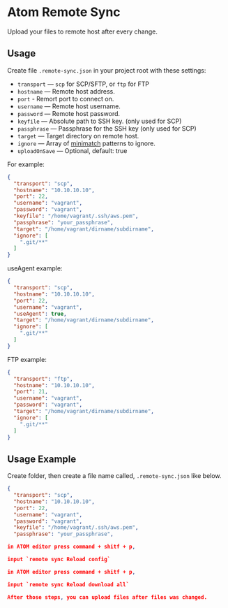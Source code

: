 # Atom Remote Sync

Upload your files to remote host after every change.

## Usage

Create file `.remote-sync.json` in your project root with these settings:

* `transport` — `scp` for SCP/SFTP, or `ftp` for FTP
* `hostname` — Remote host address.
* `port` - Remort port to connect on.
* `username` — Remote host username.
* `password` — Remote host password.
* `keyfile` — Absolute path to SSH key. (only used for SCP)
* `passphrase` — Passphrase for the SSH key (only used for SCP)
* `target` — Target directory on remote host.
* `ignore` — Array of [minimatch](https://github.com/isaacs/minimatch) patterns
  to ignore.
* `uploadOnSave` — Optional, default: true

For example:

```json
{
  "transport": "scp",
  "hostname": "10.10.10.10",
  "port": 22,
  "username": "vagrant",
  "password": "vagrant",
  "keyfile": "/home/vagrant/.ssh/aws.pem",
  "passphrase": "your_passphrase",
  "target": "/home/vagrant/dirname/subdirname",
  "ignore": [
    ".git/**"
  ]
}
```

useAgent example:
```json
{
  "transport": "scp",
  "hostname": "10.10.10.10",
  "port": 22,
  "username": "vagrant",
  "useAgent": true,
  "target": "/home/vagrant/dirname/subdirname",
  "ignore": [
    ".git/**"
  ]
}
```

FTP example:
```json
{
  "transport": "ftp",
  "hostname": "10.10.10.10",
  "port": 21,
  "username": "vagrant",
  "password": "vagrant",
  "target": "/home/vagrant/dirname/subdirname",
  "ignore": [
    ".git/**"
  ]
}
```
## Usage Example

Create folder, then create a file name called, `.remote-sync.json` like below.

```json
{
  "transport": "scp",
  "hostname": "10.10.10.10",
  "port": 22,
  "username": "vagrant",
  "password": "vagrant",
  "keyfile": "/home/vagrant/.ssh/aws.pem",
  "passphrase": "your_passphrase",

in ATOM editor press command + shitf + p, 

input `remote sync Reload config`

in ATOM editor press command + shitf + p, 

input `remote sync Reload download all`

After those steps, you can upload files after files was changed.

